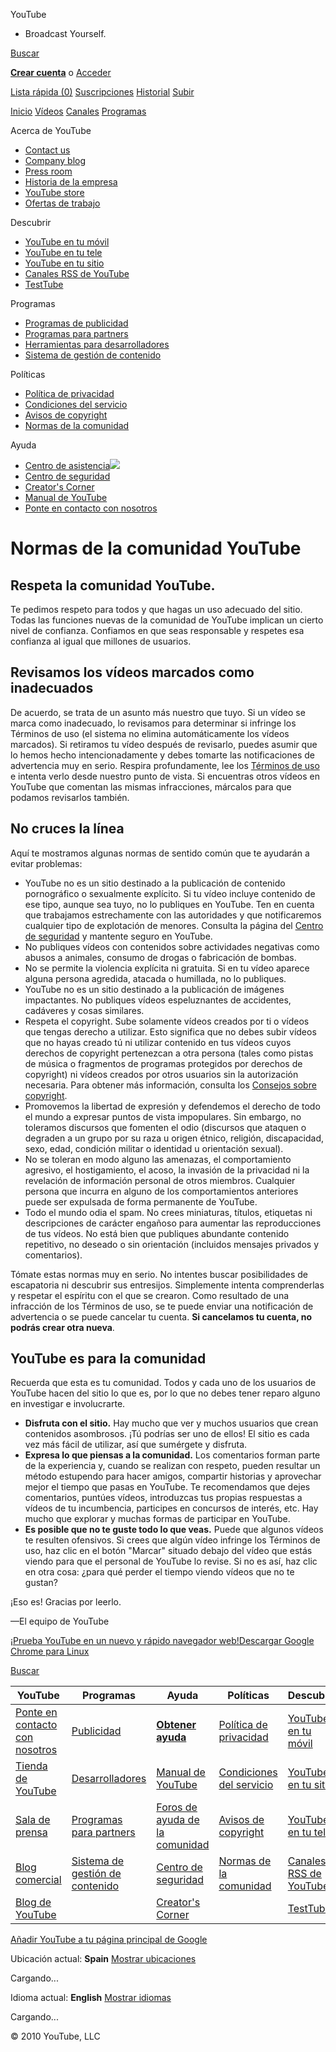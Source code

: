 




 YouTube
 - Broadcast Yourself.
 



























[Buscar](#)




[**Crear cuenta**](https://www.google.com/accounts/LogoutWarning?continue=http%3A%2F%2Fwww.youtube.com%2Fcreate_account%3Fnext%3D%252Ft%252Fcommunity_guidelines&ltmpl=sso&hl=en_US&service=youtube)
o
[Acceder](https://www.google.com/accounts/ServiceLogin?uilel=3&service=youtube&passive=true&continue=http%3A%2F%2Fwww.youtube.com%2Fsignin%3Faction_handle_signin%3Dtrue%26nomobiletemp%3D1%26hl%3Den_US%26next%3D%252Ft%252Fcommunity_guidelines&hl=en_US&ltmpl=sso)



[Lista rápida (0)](/watch_queue?all)
[Suscripciones](/my_subscriptions?masthead=1)
[Historial](/my_history)
[Subir](/my_videos_upload)


[Inicio](/)
[Vídeos](/videos)
[Canales](/channels)
[Programas](/shows)









 Acerca de YouTube

* [Contact us](/t/contact_us)
* [Company blog](http://youtube-global.blogspot.com/)
* [Press room](/press_room)
* [Historia de la empresa](/t/about)
* [YouTube store](http://www.googlestore.com/googlesearch.aspx?filter=[gscategory:%20youtube])
* [Ofertas de trabajo](http://www.google.com/support/jobs/bin/static.py?page=youtube.cs&lc=youtube)



 Descubrir

* [YouTube en tu móvil](/mobile)
* [YouTube en tu tele](/youtubeonyourtv)
* [YouTube en tu sitio](/youtubeonyoursite)
* [Canales RSS de YouTube](/t/rss_feeds)
* [TestTube](/testtube)



 Programas

* [Programas de publicidad](/t/advertising)
* [Programas para partners](/partners)
* [Herramientas para desarrolladores](/dev)
* [Sistema de gestión de contenido](/t/content_management)



 Políticas

* [Política de privacidad](/t/privacy)
* [Condiciones del servicio](/t/terms)
* [Avisos de copyright](/t/copyright_notice)
* [Normas de la comunidad](/t/community_guidelines)



 Ayuda

* [Centro de asistencia![](http://s.ytimg.com/yt/img/img_about_toexternal_14x9-vfl35309.gif)](http://www.google.com/support/youtube//bin/static.py?page=start.cs&hl=en-US)
* [Centro de seguridad](http://www.google.com/support/youtube/bin/request.py?contact_type=abuse&hl=en-US)
* [Creator's Corner](/t/creators_corner)
* [Manual de YouTube](/t/yt_handbook_home)
* [Ponte en contacto con nosotros](/t/contact_us)




# Normas de la comunidad YouTube


## Respeta la comunidad YouTube.


Te pedimos respeto para todos y que hagas un uso adecuado del sitio. Todas las funciones nuevas de la comunidad de YouTube implican un cierto nivel de confianza. Confiamos en que seas responsable y respetes esa confianza al igual que millones de usuarios.


## Revisamos los vídeos marcados como inadecuados


De acuerdo, se trata de un asunto más nuestro que tuyo. Si un vídeo se marca como inadecuado, lo revisamos para determinar si infringe los Términos de uso (el sistema no elimina automáticamente los vídeos marcados). Si retiramos tu vídeo después de revisarlo, puedes asumir que lo hemos hecho intencionadamente y debes tomarte las notificaciones de advertencia muy en serio. Respira profundamente, lee los [Términos de uso](/t/terms) e intenta verlo desde nuestro punto de vista. Si encuentras otros vídeos en YouTube que comentan las mismas infracciones, márcalos para que podamos revisarlos también.


## No cruces la línea


Aquí te mostramos algunas normas de sentido común que te ayudarán a evitar problemas:


* YouTube no es un sitio destinado a la publicación de contenido pornográfico o sexualmente explícito. Si tu vídeo incluye contenido de ese tipo, aunque sea tuyo, no lo publiques en YouTube. Ten en cuenta que trabajamos estrechamente con las autoridades y que notificaremos cualquier tipo de explotación de menores. Consulta la página del [Centro de seguridad](http://www.google.com/support/youtube/bin/request.py?contact_type=abuse&hl=en-US) y mantente seguro en YouTube.
* No publiques vídeos con contenidos sobre actividades negativas como abusos a animales, consumo de drogas o fabricación de bombas.
* No se permite la violencia explícita ni gratuita. Si en tu vídeo aparece alguna persona agredida, atacada o humillada, no lo publiques.
* YouTube no es un sitio destinado a la publicación de imágenes impactantes. No publiques vídeos espeluznantes de accidentes, cadáveres y cosas similares.
* Respeta el copyright. Sube solamente vídeos creados por ti o vídeos que tengas derecho a utilizar. Esto significa que no debes subir vídeos que no hayas creado tú ni utilizar contenido en tus vídeos cuyos derechos de copyright pertenezcan a otra persona (tales como pistas de música o fragmentos de programas protegidos por derechos de copyright) ni vídeos creados por otros usuarios sin la autorización necesaria. Para obtener más información, consulta los [Consejos sobre copyright](/t/howto_copyright).
* Promovemos la libertad de expresión y defendemos el derecho de todo el mundo a expresar puntos de vista impopulares. Sin embargo, no toleramos discursos que fomenten el odio (discursos que ataquen o degraden a un grupo por su raza u origen étnico, religión, discapacidad, sexo, edad, condición militar o identidad u orientación sexual).
* No se toleran en modo alguno las amenazas, el comportamiento agresivo, el hostigamiento, el acoso, la invasión de la privacidad ni la revelación de información personal de otros miembros. Cualquier persona que incurra en alguno de los comportamientos anteriores puede ser expulsada de forma permanente de YouTube.
* Todo el mundo odia el spam. No crees miniaturas, títulos, etiquetas ni descripciones de carácter engañoso para aumentar las reproducciones de tus vídeos. No está bien que publiques abundante contenido repetitivo, no deseado o sin orientación (incluidos mensajes privados y comentarios).


Tómate estas normas muy en serio. No intentes buscar posibilidades de escapatoria ni descubrir sus entresijos. Simplemente intenta comprenderlas y respetar el espíritu con el que se crearon. Como resultado de una infracción de los Términos de uso, se te puede enviar una notificación de advertencia o se puede cancelar tu cuenta. **Si cancelamos tu cuenta, no podrás crear otra nueva**.


## YouTube es para la comunidad


Recuerda que esta es tu comunidad. Todos y cada uno de los usuarios de YouTube hacen del sitio lo que es, por lo que no debes tener reparo alguno en investigar e involucrarte.


* **Disfruta con el sitio.** Hay mucho que ver y muchos usuarios que crean contenidos asombrosos. ¡Tú podrías ser uno de ellos! El sitio es cada vez más fácil de utilizar, así que sumérgete y disfruta.
* **Expresa lo que piensas a la comunidad.** Los comentarios forman parte de la experiencia y, cuando se realizan con respeto, pueden resultar un método estupendo para hacer amigos, compartir historias y aprovechar mejor el tiempo que pasas en YouTube. Te recomendamos que dejes comentarios, puntúes vídeos, introduzcas tus propias respuestas a vídeos de tu incumbencia, participes en concursos de interés, etc. Hay mucho que explorar y muchas formas de participar en YouTube.
* **Es posible que no te guste todo lo que veas.** Puede que algunos vídeos te resulten ofensivos. Si crees que algún vídeo infringe los Términos de uso, haz clic en el botón "Marcar" situado debajo del vídeo que estás viendo para que el personal de YouTube lo revise. Si no es así, haz clic en otra cosa: ¿para qué perder el tiempo viendo vídeos que no te gustan?


¡Eso es! Gracias por leerlo.


—El equipo de YouTube





[¡Prueba YouTube en un nuevo y rápido navegador web!Descargar Google Chrome para Linux](http://www.google.com/chrome/index.html?brand=CHFH&utm_source=en-et-yt-ftr-lx&utm_medium=et&utm_campaign=en)







[Buscar](#)





| YouTube | Programas | Ayuda | Políticas | Descubrir |
| --- | --- | --- | --- | --- |
| [Ponte en contacto con nosotros](/t/contact_us) | [Publicidad](/t/advertising) | **[Obtener ayuda](http://www.google.com/support/youtube/bin/static.py?page=start.cs&hl=en-US)** | [Política de privacidad](/t/privacy) | [YouTube en tu móvil](/mobile) |
| [Tienda de YouTube](http://www.googlestore.com/youtube) | [Desarrolladores](http://code.google.com/apis/youtube/overview.html) | [Manual de YouTube](/t/yt_handbook_home) | [Condiciones del servicio](/t/terms) | [YouTube en tu sitio](/youtubeonyoursite) |
| [Sala de prensa](/press_room) | [Programas para partners](/partners) | [Foros de ayuda de la comunidad](http://www.google.com/support/forum/p/youtube?hl=en) | [Avisos de copyright](/t/copyright_notice) | [YouTube en tu tele](/youtubeonyourtv) |
| [Blog comercial](http://ytbizblog.blogspot.com/) | [Sistema de gestión de contenido](/t/content_management) | [Centro de seguridad](http://www.google.com/support/youtube/bin/request.py?contact_type=abuse&hl=en-US) | [Normas de la comunidad](/t/community_guidelines) | [Canales RSS de YouTube](/t/rss_feeds) |
| [Blog de YouTube](/blog) |  | [Creator's Corner](/t/creators_corner) |  | [TestTube](/testtube) |





[Añadir YouTube a tu página principal de Google](http://www.google.com/webmasters/igoogle/youtube.html)


Ubicación actual:
**Spain**
[Mostrar ubicaciones](#)

Cargando...



Idioma actual:
**English**
[Mostrar idiomas](#)

Cargando...





 © 2010 YouTube, LLC

 











